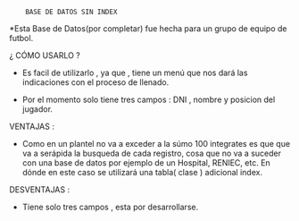 		BASE DE DATOS SIN INDEX

*Esta Base de Datos(por completar) fue hecha para un grupo de equipo de futbol.

¿ CÓMO USARLO ? 

* Es facil de utilizarlo , ya que , tiene un menú que nos dará las indicaciones con el proceso de llenado.

* Por el momento solo tiene tres campos : DNI , nombre y posicion del jugador.

VENTAJAS :

* Como en un plantel no va a exceder a la súmo 100 integrates es que que va a serápida la busqueda  de cada registro, cosa que no va a suceder con una base de datos por ejemplo de un Hospital, RENIEC, etc. En dónde en este caso se utilizará una tabla( clase ) adicional index.

DESVENTAJAS :

* Tiene solo tres campos , esta por desarrollarse.

  

